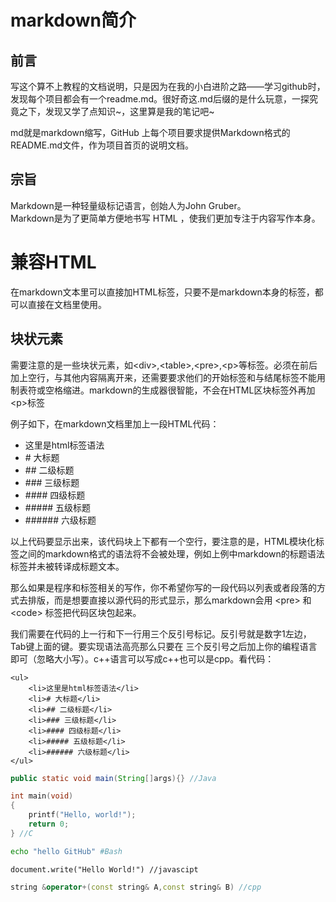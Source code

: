 
# markdown简介

## 前言
写这个算不上教程的文档说明，只是因为在我的小白进阶之路——学习github时，发现每个项目都会有一个readme.md。很好奇这.md后缀的是什么玩意，一探究竟之下，发现又学了点知识~，这里算是我的笔记吧~<br />

md就是markdown缩写，GitHub 上每个项目要求提供Markdown格式的README.md文件，作为项目首页的说明文档。<br />

## 宗旨
Markdown是一种轻量级标记语言，创始人为John Gruber。<br />
Markdown是为了更简单方便地书写 HTML ，使我们更加专注于内容写作本身。<br />

# 兼容HTML
在markdown文本里可以直接加HTML标签，只要不是markdown本身的标签，都可以直接在文档里使用。<br />

## 块状元素
需要注意的是一些块状元素，如&lt;div&gt;,&lt;table&gt;,&lt;pre&gt;,&lt;p&gt;等标签。必须在前后加上空行，与其他内容隔离开来，还需要要求他们的开始标签和与结尾标签不能用制表符或空格缩进。markdown的生成器很智能，不会在HTML区块标签外再加&lt;p&gt;标签<br/>

例子如下，在markdown文档里加上一段HTML代码：

<ul>
    <li>这里是html标签语法</li>
    <li># 大标题</li>
    <li>## 二级标题</li>
    <li>### 三级标题</li>
    <li>#### 四级标题</li>
    <li>##### 五级标题</li>
    <li>###### 六级标题</li>
</ul>

以上代码要显示出来，该代码块上下都有一个空行，要注意的是，HTML模块化标签之间的markdown格式的语法将不会被处理，例如上例中markdown的标题语法标签并未被转译成标题文本。<br />

那么如果是程序和标签相关的写作，你不希望你写的一段代码以列表或者段落的方式去排版，而是想要直接以源代码的形式显示，那么markdown会用 &lt;pre&gt; 和 &lt;code&gt; 标签把代码区块包起来。<br />

我们需要在代码的上一行和下一行用三个反引号标记。反引号就是数字1左边，Tab键上面的键。要实现语法高亮那么只要在  三个反引号之后加上你的编程语言即可（忽略大小写）。c++语言可以写成c++也可以是cpp。看代码：

```
<ul>
    <li>这里是html标签语法</li>
    <li># 大标题</li>
    <li>## 二级标题</li>
    <li>### 三级标题</li>
    <li>#### 四级标题</li>
    <li>##### 五级标题</li>
    <li>###### 六级标题</li>
</ul>
```

```java
public static void main(String[]args){} //Java
```

```c
int main(void)
{
    printf("Hello, world!");
    return 0;
} //C
```

```Bash
echo "hello GitHub" #Bash
```

```javascipt
document.write("Hello World!") //javascipt
```

```cpp
string &operator+(const string& A,const string& B) //cpp
```
